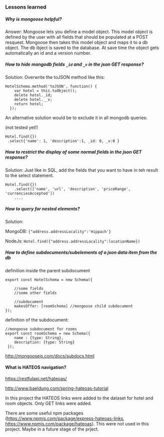 ### Lessons learned

##### Why is mongoose helpful?
Answer: Mongoose lets you define a model object. This model object is defined by the user with all fields that should be populated at a POST resquest. Mongoose then takes this model object and maps it to a db object. The db ibject is saved to the database. At save time the object gets automatically an id and a version number.

##### How to hide mongodb fields `_id` and `_v` in the json GET response?
Solution: Overwrite the toJSON method like this:

```
HotelSchema.method('toJSON', function() {
    var hotel = this.toObject();
    delete hotel._id;
    delete hotel.__v;
    return hotel;
  });
```
An alternative solution would be to exclude it in all mongodb queries:

(not tested yet!)
```
Hotel.find({})
 .select{'name': 1, 'description':1, _id: 0, _v:0 }
```

##### How to restrict the display of some normal fields in the json GET response?

Solution: Just like in SQL, add the fields that you want to have in teh result to the select statement.

```
Hotel.find({})
    .select(['name', 'url', 'description', 'priceRange', 'currenciesAccepted'])
    ....
```


##### How to query for nested elements?
Solution:

MongoDB: ``` {"address.addressLocality":'Hippach'} ```

NodeJs:  ```Hotel.find({"address.addressLocality":locationName})```

##### How to define subdocuments/subelements of a json data item from the db

definition inside the parent subdocument

```
export const HotelSchema = new Schema({

    //some fields
    //some other fields

    //subdocument
    makesOffer: [roomSchema] //mongoose child subdocument
});
```

definition of the subdocument:
```
//mongoose subdocument for rooms
export const roomSchema = new Schema({
    name : {type: String},
    description: {type: String}
 });
```
http://mongoosejs.com/docs/subdocs.html

#### What is HATEOS navigation?

https://restfulapi.net/hateoas/

http://www.baeldung.com/spring-hateoas-tutorial

In this project the HATEOS links were added to the dataset for hotel and room objects. Only GET links were added.

There are some useful npm packages (https://www.npmjs.com/package/express-hateoas-links, https://www.npmjs.com/package/hateoas). This were not used in this project. Maybe in a future stage of the prject.
